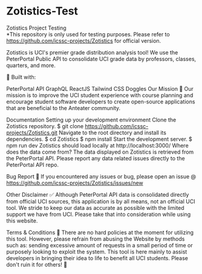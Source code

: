 # Zotistics-Test
Zotistics Project Testing <br>
*This repository is only used for testing purposes. Please refer to https://github.com/icssc-projects/Zotistics for official version. <br>





Zotistics is UCI's premier grade distribution analysis tool! We use the PeterPortal Public API to consolidate UCI grade data by professors, classes, quarters, and more.

🔨 Built with:

PeterPortal API
GraphQL
ReactJS
Tailwind CSS
Doggles
Our Mission
🎇 Our mission is to improve the UCI student experience with course planning and encourage student software developers to create open-source applications that are beneficial to the Anteater community.

Documentation
Setting up your development environment
Clone the Zotistics repository.
$ git clone https://github.com/icssc-projects/Zotistics.git
Navigate to the root directory and install its dependencies.
$ cd Zotistics
$ npm install
Start the development server.
$ npm run dev
Zotistics should load locally at http://localhost:3000/
Where does the data come from?
The data displayed on Zotistics is retrieved from the PeterPortal API. Please report any data related issues directly to the PeterPortal API repo.

Bug Report
🐞 If you encountered any issues or bug, please open an issue @ https://github.com/icssc-projects/Zotistics/issues/new

Other Disclaimer
✅ Although PeterPortal API data is consolidated directly from official UCI sources, this application is by all means, not an official UCI tool. We stride to keep our data as accurate as possible with the limited support we have from UCI. Please take that into consideration while using this website.

Terms & Conditions
📜 There are no hard policies at the moment for utilizing this tool. However, please refrain from abusing the Website by methods such as: sending excessive amount of requests in a small period of time or purposely looking to exploit the system. This tool is here mainly to assist developers in bringing their idea to life to benefit all UCI students. Please don't ruin it for others! 🙂
